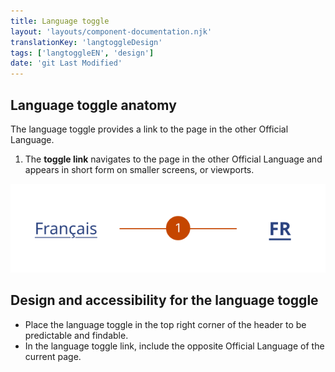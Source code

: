 ```yaml
---
title: Language toggle
layout: 'layouts/component-documentation.njk'
translationKey: 'langtoggleDesign'
tags: ['langtoggleEN', 'design']
date: 'git Last Modified'
---
```


## Language toggle anatomy

The language toggle provides a link to the page in the other Official Language.

<ol class="anatomy-list">
  <li>The <strong>toggle link</strong> navigates to the page in the other Official Language and appears in short form on smaller screens, or viewports.</li>
</ol>

<img class="b-sm b-default p-300" src="/images/en/components/anatomy/gcds-lang-toggle-anatomy.svg" alt="On large screens, a “Français” link. On smaller screens, an abbreviated FR link."/>

## Design and accessibility for the language toggle

- Place the language toggle in the top right corner of the header to be predictable and findable.
- In the language toggle link, include the opposite Official Language of the current page.
